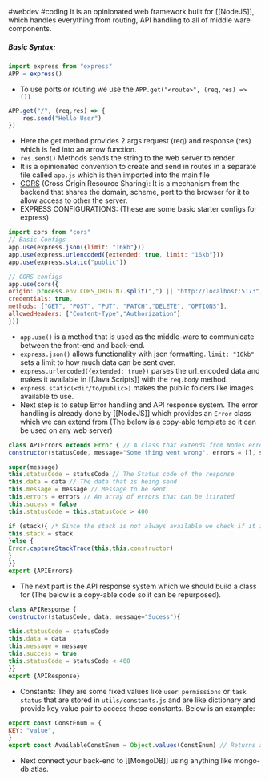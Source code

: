 #webdev #coding 
It is an opinionated web framework built for [[NodeJS]], which handles everything from routing, API handling to all of middle ware components. 
##### Basic Syntax:
```javascript
import express from "express"
APP = express()
```
- To use ports or routing we use the `APP.get("<route>", (req,res) => ())`
```js 
APP.get("/", (req,res) => {
	res.send("Hello User")
})
```
- Here the get method provides 2 args request (req) and response (res) which is fed into an arrow function.
- `res.send()` Methods sends the string to the web server to render.
- It is a opinionated convention to create and send in routes in a separate file called `app.js` which is then imported into the main file
- [CORS](https://developer.mozilla.org/en-US/docs/Web/HTTP/Guides/CORS) (Cross Origin Resource Sharing): It is a mechanism from the backend that shares the domain, scheme, port to the browser for it to allow access to other the server.
- EXPRESS CONFIGURATIONS: (These are some basic starter configs for express)
```js
import cors from "cors"
// Basic Configs
app.use(express.json({limit: "16kb"}))
app.use(express.urlencoded({extended: true, limit: "16kb"}))
app.use(express.static("public"))

// CORS configs
app.use(cors({
origin: process.env.CORS_ORIGIN?.split(",") || "http://localhost:5173",
credentials: true,
methods: ["GET", "POST", "PUT", "PATCH","DELETE", "OPTIONS"],
allowedHeaders: ["Content-Type","Authorization"]
}))
```
- `app.use()` is a method that is used as the middle-ware to communicate between the front-end and back-end.
- `express.json()` allows functionality with json formatting. `limit: "16kb"` sets a limit to how much data can be sent over.
- `express.urlencoded({extended: true})` parses the url_encoded data and makes it available in [[Java Scripts]] with the `req.body` method.
- `express.static(<dir/to/public>)` makes the public folders like images available to use.
-  Next step is to setup Error handling and API response system. The error handling is already done by [[NodeJS]] which provides an `Error` class which we can extend from (The below is a copy-able template so it can be used on any web server)
```js
class APIErrors extends Error { // A class that extends from Nodes error class
constructor(statusCode, message="Some thing went wrong", errors = [], stack =""){

super(message)
this.statusCode = statusCode // The Status code of the response
this.data = data // The data that is being send
this.message = message // Message to be sent
this.errors = errors // An array of errors that can be itirated
this.sucess = false
this.statusCode = this.statusCode > 400

if (stack){ /* Since the stack is not always available we check if it is present if not then we capture it*/ 
this.stack = stack
}else {
Error.captureStackTrace(this,this.constructor)
}
}}
export {APIErrors}
```
- The next part is the API response system which we should build a class for (The below is a copy-able code so it can be repurposed).
```js
class APIResponse {
constructor(statusCode, data, message="Sucess"){

this.statusCode = statusCode
this.data = data
this.message = message
this.success = true
this.statusCode = statusCode < 400
}}
export {APIResponse}
```
- Constants: They are some fixed values like `user permissions` or `task status` that are stored in `utils/constants.js` and are like dictionary and provide key value pair to access these constants. Below is an example:
```js
export const ConstEnum = {
KEY: "value",
}
export const AvailableConstEnum = Object.values(ConstEnum) // Returns a list of all the values in the constant as an array
```
- Next connect your back-end to [[MongoDB]] using anything like mongo-db atlas.